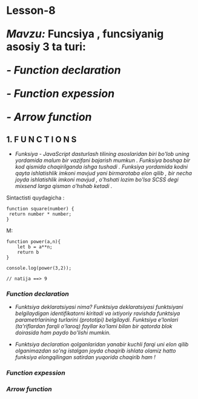 # **Lesson-8** <p>*Mavzu:* **Funcsiya , funcsiyanig asosiy 3 ta turi:**</p> <p>*- Function declaration*</p> <p>*- Function expession*</p> <p>*- Arrow function*</p>

## 1.  F U N C T I O N S 
 -  *Funksiya - JavaScript dasturlash tilining asoslaridan biri bo'lob uning yordamida malum bir vazifani bajarish mumkun . Funksiya boshqa bir kod qismida chaqirilganda ishga tushadi . Funksiya yordamida kodni qayta ishlatishlik imkoni mavjud yani birmarotaba elon qilib , bir necha joyda ishlatishlik imkoni mavjud , o'hshati lozim bo'lsa SCSS degi mixsend larga qisman o'hshab ketadi .*

<p>Sintactisti quydagicha :</p>

 ```
 function square(number) {
  return number * number;
}

 ```

<p>M:</p>

```
function power(a,n){
    let b = a**n;
    return b
}

console.log(power(3,2));

// natija ==> 9 
```
### *Function declaration*
- *Funktsiya deklaratsiyasi nima?
Funktsiya deklaratsiyasi funktsiyani belgilaydigan identifikatorni kiritadi va ixtiyoriy ravishda funktsiya parametrlarining turlarini (prototipi) belgilaydi. Funktsiya e'lonlari (ta'riflardan farqli o'laroq) fayllar ko'lami bilan bir qatorda blok doirasida ham paydo bo'lishi mumkin.*

- *Funktsiya declaration qolganlaridan  yanabir kuchli farqi uni elon qilib olganimazdan so'ng istalgan joyda chaqirib ishlata olamiz hatto funksiya elongqilingan satirdan yuqorida chaqirib ham !*
### *Function expession*
### *Arrow function*